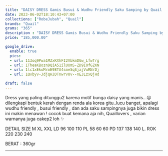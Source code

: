 ```yaml
---
title: "DAISY DRESS Gamis Busui & Wudhu Friendly Saku Samping by Quail Hijab"
date: 2023-06-02T18:10:43+07:00
collections: ["RobeJubah", "Quail"]
brands: "Quail"
grams: "365"
description : "DAISY DRESS Gamis Busui & Wudhu Friendly Saku Samping by Quail Hijab"
price: "185,000.00"

google_drive:
  enable: true
  pics:
  - url: 113oq9Pwa1MZxKXhFI2VbkmDGw_LfwTrg
  - url: 1TheaKBozn9QiA51ilUUmS-ZD9I0fGZKN
  - url: 1lc1xEkoMrmE98TA4smeSqSjajVuRNrDj
  - url: 1Qvbyv-JdjqHJDTnwrv0v--nEJLzxQjHd

draft: false
---
```


Dress yang paling ditunggu2 karena motif bunga daisy yang manis...😍
dilengkapi bentuk kerah dengan renda ala korea gitu..lucu banget, apalagi wudhu friendly , busui friendly , dan ada saku sampingnya juga  bikin dress ini makin menawan ! cocok buat kemana aja nih, Quaillovers , varian warnanya juga cakep2 loh ✨

DETAIL SIZE     M         XL      XXL
LD      96      100      110
PL       58        60         60
PD     137    138     140
L. ROK        220     230      240

BERAT : 360gr

---    
 
